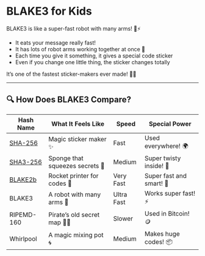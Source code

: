 # BLAKE3 for Kids

BLAKE3 is like a super-fast robot with many arms! 🤖⚡

- It eats your message really fast!
- It has lots of robot arms working together at once 🤯
- Each time you give it something, it gives a special code sticker
- Even if you change one little thing, the sticker changes totally

It’s one of the fastest sticker-makers ever made! 🚀✨

---

## 🔍 How Does BLAKE3 Compare?

| Hash Name   | What It Feels Like                  | Speed     | Special Power         |
|-------------|--------------------------------------|-----------|------------------------|
| [SHA-256](/algo/sha256)     | Magic sticker maker ✨               | Fast      | Used everywhere! 🌍     |
| [SHA3-256](/algo/sha3-256)    | Sponge that squeezes secrets 🧽      | Medium    | Super twisty inside! 🔄 |
| [BLAKE2b](/algo/blake2b)     | Rocket printer for codes 🚀          | Very Fast | Super fast and smart! 🧠 |
| BLAKE3      | A robot with many arms 🤖            | Ultra Fast| Works super fast! ⚡    |
| RIPEMD-160  | Pirate’s old secret map 🏴‍☠️         | Slower    | Used in Bitcoin! 🪙     |
| Whirlpool   | A magic mixing pot 🌀                | Medium    | Makes huge codes! 📦    |
